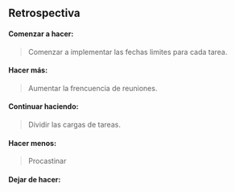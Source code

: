 ## Retrospectiva

#### Comenzar a hacer:

> Comenzar a implementar las fechas limites para cada tarea.

#### Hacer más:

> Aumentar la frencuencia de reuniones.

#### Continuar haciendo:

> Dividir las cargas de tareas.

#### Hacer menos:

> Procastinar

#### Dejar de hacer:
